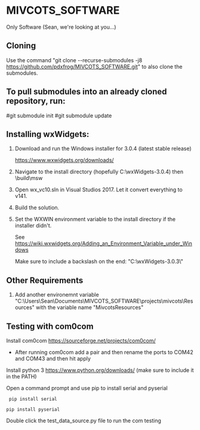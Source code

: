 # MIVCOTS_SOFTWARE
Only Software (Sean, we're looking at you...)

## Cloning
Use the command "git clone --recurse-submodules -j8 https://github.com/pdxfrog/MIVCOTS_SOFTWARE.git" to also clone the submodules.

## To pull submodules into an already cloned repository, run:
#git submodule init
#git submodule update

## Installing wxWidgets:
1. Download and run the Windows installer for 3.0.4 (latest stable release)

   https://www.wxwidgets.org/downloads/
   
2. Navigate to the install directory (hopefully C:\wxWidgets-3.0.4) then \build\msw
3. Open wx_vc10.sln in Visual Studios 2017. Let it convert everything to v141.
4. Build the solution.
5. Set the WXWIN environment variable to the install directory if the installer didn't. 
   
   See https://wiki.wxwidgets.org/Adding_an_Environment_Variable_under_Windows
   
   Make sure to include a backslash on the end: "C:\wxWidgets-3.0.3\\"

## Other Requirements
1. Add another environemnt variable "C:\Users\Sean\Documents\MIVCOTS_SOFTWARE\projects\mivcots\Resources\" with the variable name "MivcotsResources"
## Testing with com0com

Install com0com https://sourceforge.net/projects/com0com/

* After running com0com add a pair and then rename the ports to COM42 and COM43 and then hit apply

Install python 3 https://www.python.org/downloads/ (make sure to include it in the PATH)

Open a command prompt and use pip to install serial and pyserial

``` pip install serial```

```pip install pyserial```

Double click the test_data_source.py file to run the com testing
